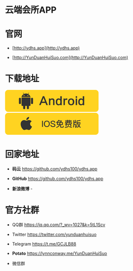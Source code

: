 # 云端会所APP

# 官网

* [http://ydhs.app](http://ydhs.app)    

* [http://YunDuanHuiSuo.com](http://YunDuanHuiSuo.com)

# 下载地址

 [![云端会所APP安卓apk下载](/and_download.png "云端会所APP安卓apk下载")](http://YunDuanHuiSuo.com) [![云端会所APPiOS下载](/ios_download.png "云端会所APPiOS下载")](http://YunDuanHuiSuo.com) 


# 回家地址

* **码云**  https://github.com/ydhs100/ydhs.app 

* **GitHub**  https://github.com/ydhs100/ydhs.app 

* **新浪微博**  - 



# 官方社群

* QQ群  https://jq.qq.com/?_wv=1027&k=5tL1Scv 

* Twitter  https://twitter.com/yunduanhuisuo

* Telegram  https://t.me/GCJLB88 

* **Potato**  https://lynnconway.me/YunDuanHuiSuo 

* 微信群 


